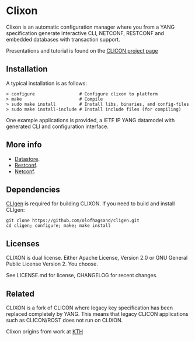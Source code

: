 # Clixon

Clixon is an automatic configuration manager where you from a YANG
specification generate interactive CLI, NETCONF, RESTCONF and embedded
databases with transaction support.

Presentations and tutorial is found on the [CLICON project page](http://www.clicon.org)

## Installation

A typical installation is as follows:

    > configure	       	        # Configure clixon to platform
    > make                      # Compile
    > sudo make install         # Install libs, binaries, and config-files
    > sudo make install-include # Install include files (for compiling)

One example applications is provided, a IETF IP YANG datamodel with generated CLI and configuration interface. 

## More info

- [Datastore](datastore).
- [Restconf](apps/restconf).
- [Netconf](apps/netconf).

## Dependencies

[CLIgen](http://www.cligen.se) is required for building CLIXON. If you need 
to build and install CLIgen: 

    git clone https://github.com/olofhagsand/cligen.git
    cd cligen; configure; make; make install

## Licenses

CLIXON is dual license. Either Apache License, Version 2.0 or GNU
General Public License Version 2. You choose.

See LICENSE.md for license, CHANGELOG for recent changes.

## Related

CLIXON is a fork of CLICON where legacy key specification has been
replaced completely by YANG. This means that legacy CLICON
applications such as CLICON/ROST does not run on CLIXON.

Clixon origins from work at [KTH](http://www.csc.kth.se/~olofh/10G_OSR)



